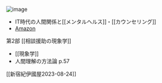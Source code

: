 
![image](https://gyazo.com/c00917b33a744627e6bbabe96b6c6a44/thumb/1000)
- IT時代の人間関係と[[メンタルヘルス]]・[[カウンセリング]]
- [Amazon](https://amzn.to/3OHAbDi)


第2部 [[相談援助の現象学]]
- [[現象学]]
- 人間理解の方法論 p.57

[[新宿紀伊國屋2023-08-24]]
